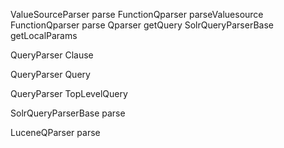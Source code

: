 ValueSourceParser parse
FunctionQparser parseValuesource
FunctionQparser parse
Qparser getQuery
SolrQueryParserBase getLocalParams

QueryParser Clause

QueryParser Query

QueryParser TopLevelQuery 

SolrQueryParserBase parse

LuceneQParser parse
